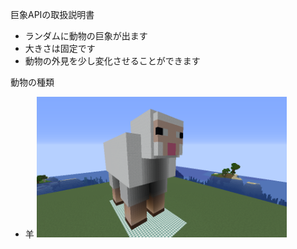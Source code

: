 巨象APIの取扱説明書
- ランダムに動物の巨象が出ます
- 大きさは固定です
- 動物の外見を少し変化させることができます

動物の種類
- 羊
 [<img src="./images/sheep.png" width="400">](./images/sheep.png)